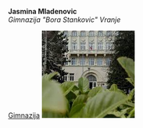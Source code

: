 **Jasmina Mladenovic**\
*Gimnazija "Bora Stankovic" Vranje*

[Gimnazija](https://vranjskagimnazija.edu.rs/)
![Slika](https://raw.githubusercontent.com/JasminaMladenovic/Obuka/main/images.jpg)

